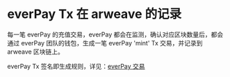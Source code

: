 # everPay Tx 在 arweave 的记录
每一笔 everPay 的充值交易，everPay 都会在监测，确认对应区块数量后，都会通过 everPay 团队的钱包，生成一笔 everPay 'mint' Tx 交易，并记录到 arweave 区块链上。

everPay Tx 签名即生成规则，详见：[everPay 交易](../everpay-tx)